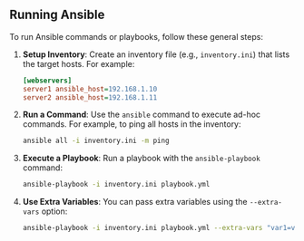 ## Running Ansible

To run Ansible commands or playbooks, follow these general steps:

1. **Setup Inventory**: Create an inventory file (e.g., `inventory.ini`) that lists the target hosts. For example:

   ```ini
   [webservers]
   server1 ansible_host=192.168.1.10
   server2 ansible_host=192.168.1.11
   ```

2. **Run a Command**: Use the `ansible` command to execute ad-hoc commands. For example, to ping all hosts in the inventory:

   ```bash
   ansible all -i inventory.ini -m ping
   ```

3. **Execute a Playbook**: Run a playbook with the `ansible-playbook` command:

   ```bash
   ansible-playbook -i inventory.ini playbook.yml
   ```

4. **Use Extra Variables**: You can pass extra variables using the `--extra-vars` option:

   ```bash
   ansible-playbook -i inventory.ini playbook.yml --extra-vars "var1=value1 var2=value2"
   ```
